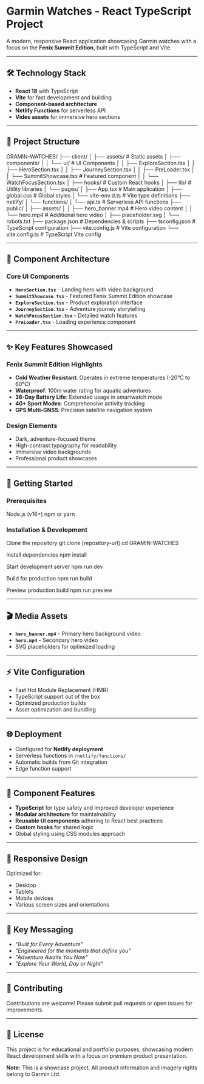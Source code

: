 # Garmin Watches - React TypeScript Project

A modern, responsive React application showcasing Garmin watches with a focus on the **Fenix Summit Edition**, built with TypeScript and Vite.

---

## 🛠️ Technology Stack

- **React 18** with TypeScript
- **Vite** for fast development and building
- **Component-based architecture**
- **Netlify Functions** for serverless API
- **Video assets** for immersive hero sections

---

## 📁 Project Structure

GRAMIN-WATCHES/
├── client/
│ ├── assets/ # Static assets
│ ├── components/
│ │ └── ui/ # UI Components
│ │ ├── ExploreSection.tsx
│ │ ├── HeroSection.tsx
│ │ ├── JourneySection.tsx
│ │ ├── PreLoader.tsx
│ │ ├── SummitShowcase.tsx # Featured component
│ │ └── WatchFocusSection.tsx
│ ├── hooks/ # Custom React hooks
│ ├── lib/ # Utility libraries
│ └── pages/
│ ├── App.tsx # Main application
│ ├── global.css # Global styles
│ └── vite-env.d.ts # Vite type definitions
├── netlify/
│ └── functions/
│ └── api.ts # Serverless API functions
├── public/
│ ├── assets/
│ │ ├── hero_banner.mp4 # Hero video content
│ │ └── hero.mp4 # Additional hero video
│ ├── placeholder.svg
│ └── robots.txt
├── package.json # Dependencies & scripts
├── tsconfig.json # TypeScript configuration
├── vite.config.js # Vite configuration
└── vite.config.ts # TypeScript Vite config


---

## 🧩 Component Architecture

### Core UI Components
- **`HeroSection.tsx`** - Landing hero with video background
- **`SummitShowcase.tsx`** - Featured Fenix Summit Edition showcase
- **`ExploreSection.tsx`** - Product exploration interface
- **`JourneySection.tsx`** - Adventure journey storytelling
- **`WatchFocusSection.tsx`** - Detailed watch features
- **`PreLoader.tsx`** - Loading experience component

---

## ✨ Key Features Showcased

### Fenix Summit Edition Highlights
- **Cold Weather Resistant**: Operates in extreme temperatures (-20°C to 60°C)
- **Waterproof**: 100m water rating for aquatic adventures
- **36-Day Battery Life**: Extended usage in smartwatch mode
- **40+ Sport Modes**: Comprehensive activity tracking
- **GPS Multi-GNSS**: Precision satellite navigation system

### Design Elements
- Dark, adventure-focused theme
- High-contrast typography for readability
- Immersive video backgrounds
- Professional product showcases

---

## 🚀 Getting Started

### Prerequisites
Node.js (v16+)
npm or yarn


### Installation & Development
Clone the repository
git clone [repository-url]
cd GRAMIN-WATCHES

Install dependencies
npm install

Start development server
npm run dev

Build for production
npm run build

Preview production build
npm run preview


---

## 🎬 Media Assets

- **`hero_banner.mp4`** - Primary hero background video
- **`hero.mp4`** - Secondary hero video
- SVG placeholders for optimized loading

---

## ⚡ Vite Configuration

- Fast Hot Module Replacement (HMR)
- TypeScript support out of the box
- Optimized production builds
- Asset optimization and bundling

---

## 🌐 Deployment

- Configured for **Netlify deployment**
- Serverless functions in `/netlify/functions/`
- Automatic builds from Git integration
- Edge function support

---

## 🎯 Component Features

- **TypeScript** for type safety and improved developer experience
- **Modular architecture** for maintainability
- **Reusable UI components** adhering to React best practices
- **Custom hooks** for shared logic
- Global styling using CSS modules approach

---

## 📱 Responsive Design

Optimized for:
- Desktop
- Tablets
- Mobile devices
- Various screen sizes and orientations

---

## 🎨 Key Messaging

- *"Built for Every Adventure"*
- *"Engineered for the moments that define you"*
- *"Adventure Awaits You Now"*
- *"Explore Your World, Day or Night"*

---

## 🤝 Contributing

Contributions are welcome! Please submit pull requests or open issues for improvements.

---

## 📄 License

This project is for educational and portfolio purposes, showcasing modern React development skills with a focus on premium product presentation.

**Note:** This is a showcase project. All product information and imagery rights belong to Garmin Ltd.

